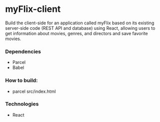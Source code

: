 # myFlix-client
Build the client-side for an application called myFlix based on its existing server-side code (REST API and database) using React, allowing users to get information about movies, genres, and directors and save favorite movies.

### Dependencies
* Parcel
* Babel

### How to build:
* parcel src/index.html

### Technologies
* React
